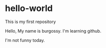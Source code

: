 # hello-world
This is my first repository

Hello, My name is burgossy. I'm learning github. 

I'm not funny today.

